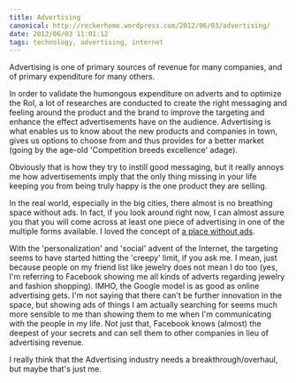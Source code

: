 ```yaml
---
title: Advertising
canonical: http://rockerhome.wordpress.com/2012/06/03/advertising/
date: 2012/06/03 11:01:12
tags: technology, advertising, internet
---
```

Advertising is one of primary sources of revenue for many companies, and of primary expenditure for many others.

In order to validate the humongous expenditure on adverts and to optimize the RoI, a lot of researches are conducted to create the right messaging and feeling around the product and the brand to improve the targeting and enhance the effect advertisements have on the audience.<span class="more" /> Advertising is what enables us to know about the new products and companies in town, gives us options to choose from and thus provides for a better market (going by the age-old 'Competition breeds excellence' adage).

Obviously that is how they try to instill good messaging, but it really annoys me how advertisements imply that the only thing missing in your life keeping you from being truly happy is the one product they are selling.

In the real world, especially in the big cities, there almost is no breathing space without ads. In fact, if you look around right now, I can almost assure you that you will come across at least one piece of advertising in one of the multiple forms available. I loved the concept of [a place without ads](http://www.adbusters.org/magazine/73/Sao_Paulo_A_City_Without_Ads.html).

With the 'personalization' and 'social' advent of the Internet, the targeting seems to have started hitting the 'creepy' limit, if you ask me. I mean, just because people on my friend list like jewelry does not mean I do too (yes, I'm referring to Facebook showing me all kinds of adverts regarding jewelry and fashion shopping). IMHO, the Google model is as good as online advertising gets. I'm not saying that there can't be further innovation in the space, but showing ads of things I am actually searching for seems much more sensible to me than showing them to me when I'm communicating with the people in my life. Not just that, Facebook knows (almost) the deepest of your secrets and can sell them to other companies in lieu of advertising revenue.

I really think that the Advertising industry needs a breakthrough/overhaul, but maybe that's just me.